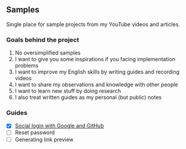 ## Samples
Single place for sample projects from my YouTube videos and articles.


### Goals behind the project
1. No oversimplified samples
2. I want to give you some inspirations if you facing implementation problems
3. I want to improve my English skills by writing guides and recording videos
4. I want to share my observations and knowledge with other people
5. I want to learn new stuff by doing research
6. I also treat written guides as my personal (but public) notes

### Guides
- [x] [Social login with Google and GitHub](https://github.com/michaldziuba03/code-samples/tree/main/social-login)
- [ ] Reset password
- [ ] Generating link preview
